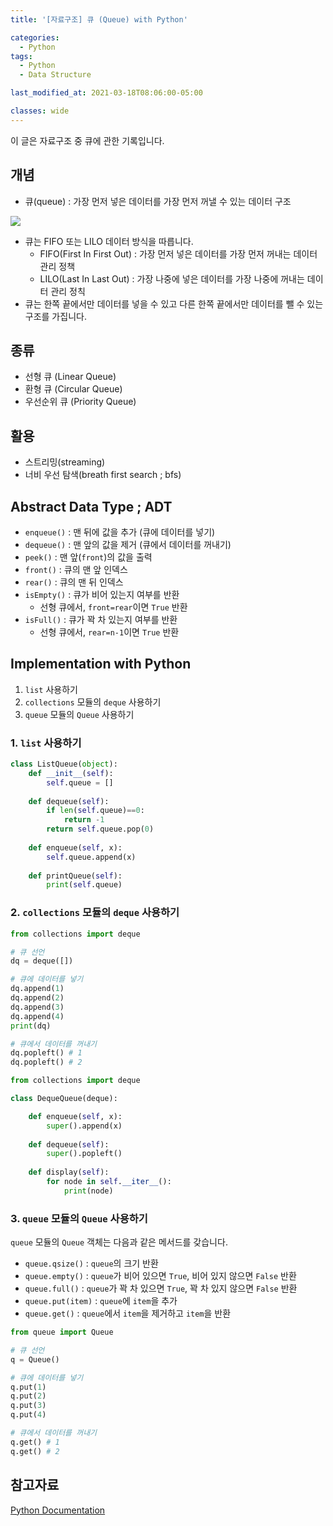 ```yaml
---
title: '[자료구조] 큐 (Queue) with Python'

categories:
  - Python
tags:
  - Python
  - Data Structure

last_modified_at: 2021-03-18T08:06:00-05:00

classes: wide
---
```


이 글은 자료구조 중 큐에 관한 기록입니다.

## 개념

- 큐(queue) : 가장 먼저 넣은 데이터를 가장 먼저 꺼낼 수 있는 데이터 구조

![]({{site.url}}/assets/images/PY/queue.png)

- 큐는 FIFO 또는 LILO 데이터 방식을 따릅니다.
    - FIFO(First In First Out) : 가장 먼저 넣은 데이터를 가장 먼저 꺼내는 데이터 관리 정책
    - LILO(Last In Last Out) : 가장 나중에 넣은 데이터를 가장 나중에 꺼내는 데이터 관리 정칙
- 큐는 한쪽 끝에서만 데이터를 넣을 수 있고 다른 한쪽 끝에서만 데이터를 뺄 수 있는 구조를 가집니다.

## 종류

- 선형 큐 (Linear Queue)
- 환형 큐 (Circular Queue)
- 우선순위 큐 (Priority Queue)

<!--
### 1. 선형 큐 (Linear Queue)
### 2. 원형 큐 (Circular Queue)
### 3. 우선순위 큐 (Priority Queue)
-->

## 활용

- 스트리밍(streaming)
- 너비 우선 탐색(breath first search ; bfs)

## Abstract Data Type ; ADT

- `enqueue()` : 맨 뒤에 값을 추가 (큐에 데이터를 넣기)
- `dequeue()` : 맨 앞의 값을 제거 (큐에서 데이터를 꺼내기)
- `peek()` : 맨 앞(`front`)의 값을 출력
- `front()` : 큐의 맨 앞 인덱스
- `rear()` : 큐의 맨 뒤 인덱스
- `isEmpty()` : 큐가 비어 있는지 여부를 반환
    - 선형 큐에서, `front=rear`이면 `True` 반환
-  `isFull()` : 큐가 꽉 차 있는지 여부를 반환
    - 선형 큐에서, `rear=n-1`이면 `True` 반환

## Implementation with Python

1. `list` 사용하기
2. `collections` 모듈의 `deque` 사용하기
3. `queue` 모듈의 `Queue` 사용하기

### 1. `list` 사용하기

```python
class ListQueue(object):
    def __init__(self):
        self.queue = []
    
    def dequeue(self):
        if len(self.queue)==0:
            return -1
        return self.queue.pop(0)
    
    def enqueue(self, x):
        self.queue.append(x)
    
    def printQueue(self):
        print(self.queue)
```

### 2. `collections` 모듈의 `deque` 사용하기

```python
from collections import deque

# 큐 선언
dq = deque([])

# 큐에 데이터를 넣기
dq.append(1)
dq.append(2)
dq.append(3)
dq.append(4)
print(dq)

# 큐에서 데이터를 꺼내기
dq.popleft() # 1
dq.popleft() # 2

```

```python
from collections import deque

class DequeQueue(deque):

    def enqueue(self, x):
        super().append(x)
    
    def dequeue(self):
        super().popleft()
    
    def display(self):
        for node in self.__iter__():
            print(node)
```

### 3. `queue` 모듈의 `Queue` 사용하기

`queue` 모듈의 `Queue` 객체는 다음과 같은 메서드를 갖습니다.

- `queue.qsize()` : `queue`의 크기 반환
- `queue.empty()` : `queue`가 비어 있으면 `True`, 비어 있지 않으면 `False` 반환
- `queue.full()` : `queue`가 꽉 차 있으면 `True`, 꽉 차 있지 않으면 `False` 반환
- `queue.put(item)` : `queue`에 `item`을 추가
- `queue.get()` : `queue`에서 `item`을 제거하고 `item`을 반환 

```python
from queue import Queue

# 큐 선언
q = Queue()

# 큐에 데이터를 넣기
q.put(1)
q.put(2)
q.put(3)
q.put(4)

# 큐에서 데이터를 꺼내기
q.get() # 1
q.get() # 2
```

## 참고자료

[Python Documentation](https://docs.python.org/3/library/queue.html)
